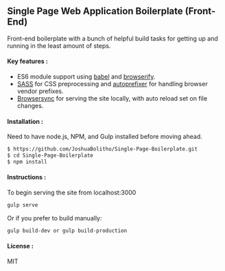 ## Single Page Web Application Boilerplate (Front-End)

Front-end boilerplate with a bunch of helpful build tasks for getting up and running in the least amount of steps. 

#### Key features :

  - ES6 module support using [babel] and [browserify].
  - [SASS] for CSS preprocessing and [autoprefixer] for handling browser vendor prefixes.
  - [Browsersync] for serving the site locally, with auto reload set on file changes.

#### Installation :

Need to have node.js, NPM, and Gulp installed before moving ahead.

```sh
$ https://github.com/JoshuaBolitho/Single-Page-Boilerplate.git
$ cd Single-Page-Boilerplate
$ npm install
```

#### Instructions :

To begin serving the site from localhost:3000

```sh
gulp serve
```

Or if you prefer to build manually:

```sh
gulp build-dev or gulp build-production
```

#### License :
MIT

[browserify]: <http://browserify.org>
[babel]: <https://babeljs.io/>
[SASS]: <http://sass-lang.com/>
[autoprefixer]: <https://github.com/postcss/autoprefixer>
[Browsersync]: <https://www.browsersync.io>
   
  